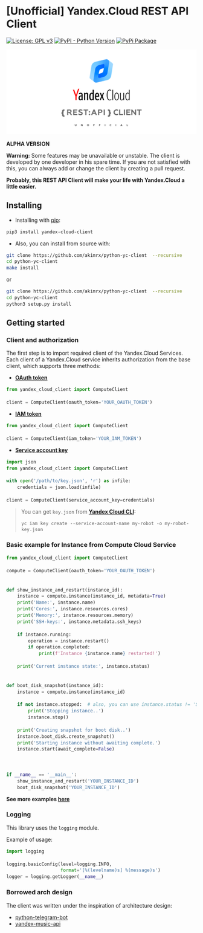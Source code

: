# [Unofficial] Yandex.Cloud REST API Client

[![License: GPL v3](https://img.shields.io/badge/License-GPLv3-blue.svg)](https://www.gnu.org/licenses/gpl-3.0)
[![PyPI - Python Version](https://img.shields.io/pypi/pyversions/yandex-cloud-client.svg)](https://pypi.org/project/yandex-cloud-client/)
[![PyPi Package](https://img.shields.io/pypi/v/yandex-cloud-client.svg)](https://pypi.org/project/yandex-cloud-client/)

![](docs/logo.png)

**ALPHA VERSION**  
  
**Warning:** Some features may be unavailable or unstable. The client is developed by one developer in his spare time. If you are not satisfied with this, you can always add or change the client by creating a pull request.

**Probably, this REST API Client will make your life with Yandex.Cloud a little easier.**  

## Installing

* Installing with [pip](https://pypi.org/project/yandex-cloud-client/):
```bash
pip3 install yandex-cloud-client
```
  
* Also, you can install from source with:

```bash
git clone https://github.com/akimrx/python-yc-client  --recursive
cd python-yc-client 
make install
```
  
or
  
```bash
git clone https://github.com/akimrx/python-yc-client  --recursive
cd python-yc-client 
python3 setup.py install
```

## Getting started

### Client and authorization

The first step is to import required client of the Yandex.Cloud Services.  
Each client of a Yandex.Cloud service inherits authorization from the base client, which supports three methods:

* **[OAuth token](https://oauth.yandex.com/authorize?response_type=token&client_id=1a6990aa636648e9b2ef855fa7bec2fb)**

```python
from yandex_cloud_client import ComputeClient

client = ComputeClient(oauth_token='YOUR_OAUTH_TOKEN')
```

* **[IAM token](https://cloud.yandex.com/docs/iam/operations/iam-token/create)**

```python
from yandex_cloud_client import ComputeClient

client = ComputeClient(iam_token='YOUR_IAM_TOKEN')
```

* **[Service account key](https://cloud.yandex.com/docs/iam/operations/authorized-key/create)**

```python
import json
from yandex_cloud_client import ComputeClient

with open('/path/to/key.json', 'r') as infile:
    credentials = json.load(infile)

client = ComputeClient(service_account_key=credentials)
```

> You can get `key.json` from **[Yandex Cloud CLI](https://cloud.yandex.com/docs/cli/quickstart):**
>```
>yc iam key create --service-account-name my-robot -o my-robot-key.json
>```

### Basic example for Instance from Compute Cloud Service

```python
from yandex_cloud_client import ComputeClient

compute = ComputeClient(oauth_token='YOUR_OAUTH_TOKEN')


def show_instance_and_restart(instance_id):
    instance = compute.instance(instance_id, metadata=True)
    print('Name:', instance.name)
    print('Cores:', instance.resources.cores)
    print('Memory:', instance.resources.memory)
    print('SSH-keys:', instance.metadata.ssh_keys)

    if instance.running:
        operation = instance.restart()
        if operation.completed:
            print(f'Instance {instance.name} restarted!')

    print('Current instance state:', instance.status)


def boot_disk_snapshot(instance_id):
    instance = compute.instance(instance_id)

    if not instance.stopped:  # also, you can use instance.status != 'STOPPED'
        print('Stopping instance..')
        instance.stop()

    print('Creating snapshot for boot disk..')
    instance.boot_disk.create_snapshot()
    print('Starting instance without awaiting complete.')
    instance.start(await_complete=False)



if __name__ == '__main__':
    show_instance_and_restart('YOUR_INSTANCE_ID')
    boot_disk_snapshot('YOUR_INSTANCE_ID')
```

**See more examples [here](examples)**

### Logging

This library uses the `logging` module.

Example of usage:

```python
import logging

logging.basicConfig(level=logging.INFO,
                    format='[%(levelname)s] %(message)s')
logger = logging.getLogger(__name__)
```

### Borrowed arch design

The client was written under the inspiration of architecture design:  
* [python-telegram-bot](https://github.com/python-telegram-bot/python-telegram-bot)  
* [yandex-music-api](https://github.com/MarshalX/yandex-music-api)  